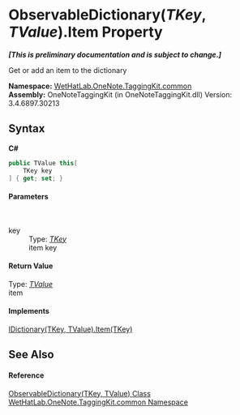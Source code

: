 # ObservableDictionary(*TKey*, *TValue*).Item Property 
 _**\[This is preliminary documentation and is subject to change.\]**_

Get or add an item to the dictionary

**Namespace:**&nbsp;<a href="bcdbab9c-63d1-48a4-6937-af53fb8d9a55">WetHatLab.OneNote.TaggingKit.common</a><br />**Assembly:**&nbsp;OneNoteTaggingKit (in OneNoteTaggingKit.dll) Version: 3.4.6897.30213

## Syntax

**C#**<br />
``` C#
public TValue this[
	TKey key
] { get; set; }
```


#### Parameters
&nbsp;<dl><dt>key</dt><dd>Type: <a href="b95e4b9e-1bee-ddc0-1db7-61a35069e23a">*TKey*</a><br />item key</dd></dl>

#### Return Value
Type: <a href="b95e4b9e-1bee-ddc0-1db7-61a35069e23a">*TValue*</a><br />item

#### Implements
<a href="http://msdn2.microsoft.com/en-us/library/zyxt2e2h" target="_blank">IDictionary(TKey, TValue).Item(TKey)</a><br />

## See Also


#### Reference
<a href="b95e4b9e-1bee-ddc0-1db7-61a35069e23a">ObservableDictionary(TKey, TValue) Class</a><br /><a href="bcdbab9c-63d1-48a4-6937-af53fb8d9a55">WetHatLab.OneNote.TaggingKit.common Namespace</a><br />